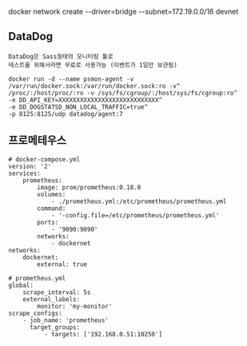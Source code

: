 

docker network create --driver=bridge --subnet=172.19.0.0/16 devnet

## DataDog

    DataDog은 Sass형태의 모니터링 툴로
    테스트를 위해서라면 무료로 사용가능 (이벤트가 1일만 보관됨)

    docker run -d --name psmon-agent -v /var/run/docker.sock:/var/run/docker.sock:ro -v^
    /proc/:/host/proc/:ro -v /sys/fs/cgroup/:/host/sys/fs/cgroup:ro^
    -e DD_API_KEY=XXXXXXXXXXXXXXXXXXXXXXXXXXXX^
    -e DD_DOGSTATSD_NON_LOCAL_TRAFFIC=true^
    -p 8125:8125/udp datadog/agent:7

## 프로메테우스

    # docker-compose.yml
    version: '2'
    services:
        prometheus:
            image: prom/prometheus:0.18.0
            volumes:
                - ./prometheus.yml:/etc/prometheus/prometheus.yml
            command:
                - '-config.file=/etc/prometheus/prometheus.yml'
            ports:
                - '9090:9090'
            networks:
                - dockernet
    networks:
        dockernet:
            external: true

    # prometheus.yml
    global:
        scrape_interval: 5s
        external_labels:
            monitor: 'my-monitor'
    scrape_configs:
        - job_name: 'prometheus'
          target_groups:
              - targets: ['192.168.0.51:10250']



